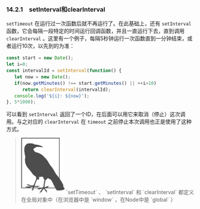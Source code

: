 ### 14.2.1　setInterval和clearInterval

`setTimeout` 在运行过一次函数后就不再运行了。在此基础上，还有 `setInterval` 函数，它会每隔一段特定的时间运行回调函数，并且一直运行下去，直到调用 `clearInterval` 。这里有一个例子，每隔5秒钟运行一次函数直到一分钟结束，或者运行10次，以先到的为准：

```javascript
const start = new Date();
let i=0;
const intervalId = setInterval(function() {
   let now = new Date();
   if(now.getMinutes() !== start.getMinutes() || ++i>10)
      return clearInterval(intervalId);
   console.log('${i}: ${now}');
}, 5*1000); 
```

可以看到 `setInterval` 返回了一个ID，在后面可以用它来取消（停止）这次调用。与之对应的 `clearInterval` 在 `timeout` 之前停止本次调用也正是使用了这种方式。

> <img class="my_markdown" src="../images/2.png" style="width:116px;  height: 151px; " width="10%"/>
> `setTimeout` 、 `setInterval` 和 `clearInterval` 都定义在全局对象中（在浏览器中是 `window` ，在Node中是 `global` ）

